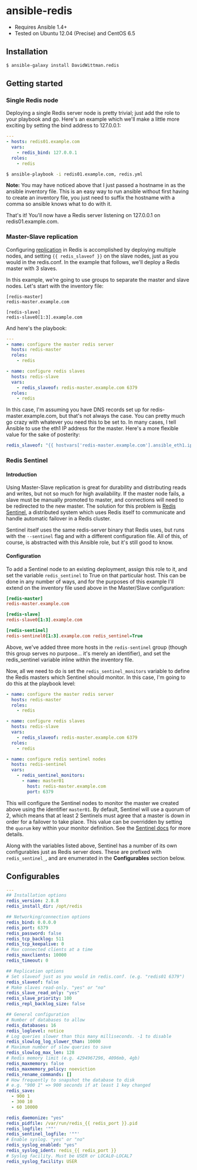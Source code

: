 # ansible-redis

 - Requires Ansible 1.4+
 - Tested on Ubuntu 12.04 (Precise) and CentOS 6.5

## Installation

``` bash
$ ansible-galaxy install DavidWittman.redis
```

## Getting started

### Single Redis node

Deploying a single Redis server node is pretty trivial; just add the role to your playbook and go. Here's an example which we'll make a little more exciting by setting the bind address to 127.0.0.1:

``` yaml
---
- hosts: redis01.example.com
  vars:
    - redis_bind: 127.0.0.1
  roles:
    - redis
```

``` bash
$ ansible-playbook -i redis01.example.com, redis.yml
```

**Note:** You may have noticed above that I just passed a hostname in as the ansible inventory file. This is an easy way to run ansible without first having to create an inventory file, you just need to suffix the hostname with a comma so ansible knows what to do with it.

That's it! You'll now have a Redis server listening on 127.0.0.1 on redis01.example.com.

### Master-Slave replication

Configuring [replication](http://redis.io/topics/replication) in Redis is accomplished by deploying multiple nodes, and setting `{{ redis_slaveof }}` on the slave nodes, just as you would in the redis.conf. In the example that follows, we'll deploy a Redis master with 3 slaves.

In this example, we're going to use groups to separate the master and slave nodes. Let's start with the inventory file:

```
[redis-master]
redis-master.example.com

[redis-slave]
redis-slave0[1:3].example.com
```

And here's the playbook:

``` yaml
---
- name: configure the master redis server
  hosts: redis-master
  roles:
    - redis

- name: configure redis slaves
  hosts: redis-slave
  vars:
    - redis_slaveof: redis-master.example.com 6379
  roles:
    - redis
```

In this case, I'm assuming you have DNS records set up for redis-master.example.com, but that's not always the case. You can pretty much go crazy with whatever you need this to be set to. In many cases, I tell Ansible to use the eth1 IP address for the master. Here's a more flexible value for the sake of posterity:

``` yaml
redis_slaveof: "{{ hostvars['redis-master.example.com'].ansible_eth1.ipv4.address }} {{ redis_port }}"
```

### Redis Sentinel

#### Introduction

Using Master-Slave replication is great for durability and distributing reads and writes, but not so much for high availability. If the master node fails, a slave must be manually promoted to master, and connections will need to be redirected to the new master. The solution for this problem is [Redis Sentinel](http://redis.io/topics/sentinel), a distributed system which uses Redis itself to communicate and handle automatic failover in a Redis cluster.

Sentinel itself uses the same redis-server binary that Redis uses, but runs with the `--sentinel` flag and with a different configuration file. All of this, of course, is abstracted with this Ansible role, but it's still good to know.

#### Configuration

To add a Sentinel node to an existing deployment, assign this role to it, and set the variable `redis_sentinel` to True on that particular host. This can be done in any number of ways, and for the purposes of this example I'll extend on the inventory file used above in the Master/Slave configuration:

``` ini
[redis-master]
redis-master.example.com

[redis-slave]
redis-slave0[1:3].example.com

[redis-sentinel]
redis-sentinel0[1:3].example.com redis_sentinel=True
```

Above, we've added three more hosts in the `redis-sentinel` group (though this group serves no purpose... it's merely an identifier), and set the redis_sentinel variable inline within the inventory file.

Now, all we need to do is set the `redis_sentinel_monitors` variable to define the Redis masters which Sentinel should monitor. In this case, I'm going to do this at the playbook level:

``` yaml
- name: configure the master redis server
  hosts: redis-master
  roles:
    - redis

- name: configure redis slaves
  hosts: redis-slave
  vars:
    - redis_slaveof: redis-master.example.com 6379
  roles:
    - redis

- name: configure redis sentinel nodes
  hosts: redis-sentinel
  vars:
    - redis_sentinel_monitors:
      - name: master01
        host: redis-master.example.com
        port: 6379
```

This will configure the Sentinel nodes to monitor the master we created above using the identifier `master01`. By default, Sentinel will use a quorum of 2, which means that at least 2 Sentinels must agree that a master is down in order for a failover to take place. This value can be overridden by setting the `quorum` key within your monitor definition. See the [Sentinel docs](http://redis.io/topics/sentinel) for more details.

Along with the variables listed above, Sentinel has a number of its own configurables just as Redis server does. These are prefixed with `redis_sentinel_`, and are enumerated in the **Configurables** section below.

## Configurables

``` yaml
---
## Installation options
redis_version: 2.8.8
redis_install_dir: /opt/redis

## Networking/connection options
redis_bind: 0.0.0.0
redis_port: 6379
redis_password: false
redis_tcp_backlog: 511
redis_tcp_keepalive: 0
# Max connected clients at a time
redis_maxclients: 10000
redis_timeout: 0

## Replication options
# Set slaveof just as you would in redis.conf. (e.g. "redis01 6379")
redis_slaveof: false
# Make slaves read-only. "yes" or "no"
redis_slave_read_only: "yes"
redis_slave_priority: 100
redis_repl_backlog_size: false

## General configuration
# Number of databases to allow
redis_databases: 16
redis_loglevel: notice
# Log queries slower than this many milliseconds. -1 to disable
redis_slowlog_log_slower_than: 10000
# Maximum number of slow queries to save
redis_slowlog_max_len: 128
# Redis memory limit (e.g. 4294967296, 4096mb, 4gb)
redis_maxmemory: false
redis_maxmemory_policy: noeviction
redis_rename_commands: []
# How frequently to snapshot the database to disk
# e.g. "900 1" => 900 seconds if at least 1 key changed
redis_save:
  - 900 1
  - 300 10
  - 60 10000

redis_daemonize: "yes"
redis_pidfile: /var/run/redis_{{ redis_port }}.pid
redis_logfile: '""'
redis_sentinel_logfile: '""'
# Enable syslog. "yes" or "no"
redis_syslog_enabled: "yes"
redis_syslog_ident: redis_{{ redis_port }}
# Syslog facility. Must be USER or LOCAL0-LOCAL7
redis_syslog_facility: USER
```
